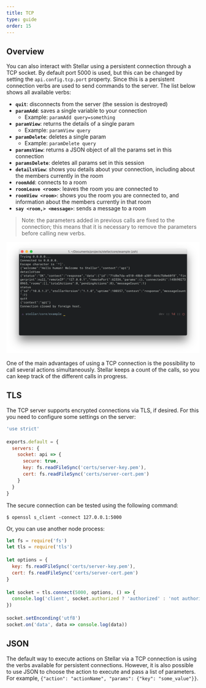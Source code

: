 ```yaml
---
title: TCP
type: guide
order: 15
---
```


## Overview

You can also interact with Stellar using a persistent connection through a TCP socket. By default port 5000 is used, but this can be changed by setting the `api.config.tcp.port` property. Since this is a persistent connection verbs are used to send commands to the server. The list below shows all available verbs:

- **`quit`**: disconnects from the server (the session is destroyed)
- **`paramAdd`**: saves a single variable to your connection
  - Example: `paramAdd query=something`
- **`paramView`**: returns the details of a single param
  - Example: `paramView query`
- **`paramDelete`**: deletes a single param
  - Example: `paramDelete query`
- **`paramsView`**: returns a JSON object of all the params set in this connection
- **`paramsDelete`**: deletes all params set in this session
- **`detailsView`**: shows you details about your connection, including about the members currently in the room
- **`roomAdd`**: connects to a room
- **`roomLeave <room>`**:  leaves the room you are connected to
- **`roomView <room>`**: shows you the room you are connected to, and information about the members currently in that room
- **`say <room,> <message>`**: sends a message to a room

> Note: the parameters added in previous calls are fixed to the connection; this means that it is necessary to remove the parameters before calling new verbs.

![Telnet TCP](/images/telnet_tcp.png)

One of the main advantages of using a TCP connection is the possibility to call several actions simultaneously. Stellar keeps a count of the calls, so you can keep track of the different calls in progress.

## TLS

The TCP server supports encrypted connections via TLS, if desired. For this you need to configure some settings on the server:

```javascript
'use strict'

exports.default = {
  servers: {
    socket: api => {
      secure: true,
      key: fs.readFileSync('certs/server-key.pem'),
      cert: fs.readFileSync('certs/server-cert.pem')
    }
  }
}
```

The secure connection can be tested using the following command:

```shell
$ openssl s_client -connect 127.0.0.1:5000
```

Or, you can use another node process:

```javascript
let fs = require('fs')
let tls = require('tls')

let options = {
  key: fs.readFileSync('certs/server-key.pem'),
  cert: fs.readFileSync('certs/server-cert.pem')
}

let socket = tls.connect(5000, options, () => {
  console.log('client', socket.authorized ? 'authorized' : 'not authorized')
})

socket.setEnconding('utf8')
socket.on('data', data => console.log(data))
```

## JSON

The default way to execute actions on Stellar via a TCP connection is using the verbs available for persistent connections. However, it is also possible to use JSON to choose the action to execute and pass a list of parameters. For example, `{"action": "actionName", "params": {"key": "some_value"}}`.
